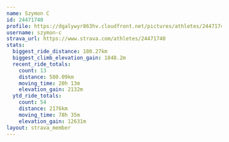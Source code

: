 ```yaml
---
name: Szymon C
id: 24471740
profile: https://dgalywyr863hv.cloudfront.net/pictures/athletes/24471740/7213253/3/large.jpg
username: szymon-c
strava_url: https://www.strava.com/athletes/24471740
stats:
  biggest_ride_distance: 180.27km
  biggest_climb_elevation_gain: 1848.2m
  recent_ride_totals:
    count: 13
    distance: 580.09km
    moving_time: 20h 13m
    elevation_gain: 2132m
  ytd_ride_totals:
    count: 54
    distance: 2176km
    moving_time: 78h 35m
    elevation_gain: 12631m
layout: strava_member
--- 
```

